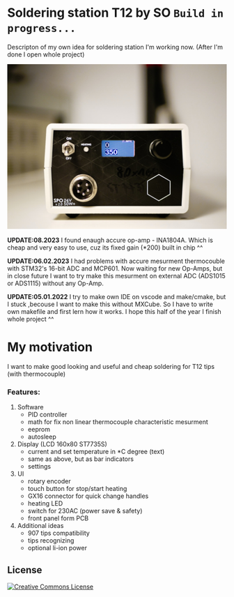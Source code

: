 # Soldering station T12 by SO `Build in progress...`
Descripton of my own idea for soldering station I'm working now. (After I'm done I open whole project)

<img src="https://github.com/Szymono/Soldering-station-T12-by-SO/blob/main/res/P1130167ee.jpeg"/>

**UPDATE:08.2023** I found enaugh accure op-amp - INA1804A. Which is cheap and very easy to use, cuz its fixed gain (*200) built in chip ^^

**UPDATE:06.02.2023** I had problems with accure mesurment thermocouble with STM32's 16-bit ADC and MCP601. Now waiting for new Op-Amps, but in close future I want to try make this mesurment on external ADC (ADS1015 or ADS1115) without any Op-Amp.

**UPDATE:05.01.2022** I try to make own IDE on vscode and make/cmake, but I stuck ,becouse I want to make this without MXCube. So I have to write own makefile and first lern how it works. I hope this half of the year I finish whole project ^^ 

# My motivation

I want to make good looking and useful and cheap soldering for T12  tips (with thermocouple)

### Features:
1. Software
    - PID controller
    - math for fix non linear thermocouple characteristic mesurment
    - eeprom
    - autosleep
2. Display (LCD 160x80 ST7735S)
    - current and set temperature in \*C degree (text)
    - same as above, but as bar indicators
    - settings
3. UI
    - rotary encoder
    - touch button for stop/start heating
    - GX16 connector for quick change handles
    - heating LED
    - switch for 230AC (power save & safety)
    - front panel form PCB
4. Additional ideas
    - 907 tips compatibility
    - tips recognizing
    - optional li-ion power


## License

<a rel="license" href="http://creativecommons.org/licenses/by-nc-nd/3.0/"><img alt="Creative Commons License" style="border-width:0" src="https://i.creativecommons.org/l/by-nc-nd/3.0/88x31.png" /></a>
